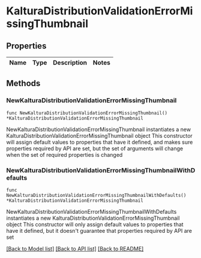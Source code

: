 # KalturaDistributionValidationErrorMissingThumbnail

## Properties

Name | Type | Description | Notes
------------ | ------------- | ------------- | -------------

## Methods

### NewKalturaDistributionValidationErrorMissingThumbnail

`func NewKalturaDistributionValidationErrorMissingThumbnail() *KalturaDistributionValidationErrorMissingThumbnail`

NewKalturaDistributionValidationErrorMissingThumbnail instantiates a new KalturaDistributionValidationErrorMissingThumbnail object
This constructor will assign default values to properties that have it defined,
and makes sure properties required by API are set, but the set of arguments
will change when the set of required properties is changed

### NewKalturaDistributionValidationErrorMissingThumbnailWithDefaults

`func NewKalturaDistributionValidationErrorMissingThumbnailWithDefaults() *KalturaDistributionValidationErrorMissingThumbnail`

NewKalturaDistributionValidationErrorMissingThumbnailWithDefaults instantiates a new KalturaDistributionValidationErrorMissingThumbnail object
This constructor will only assign default values to properties that have it defined,
but it doesn't guarantee that properties required by API are set


[[Back to Model list]](../README.md#documentation-for-models) [[Back to API list]](../README.md#documentation-for-api-endpoints) [[Back to README]](../README.md)


